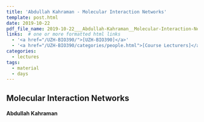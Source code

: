 ```yaml
---
title: 'Abdullah Kahraman - Molecular Interaction Networks'
template: post.html
date: 2019-10-22
pdf_file_name: 2019-10-22___Abdullah-Kahraman__Molecular-Interaction-Networks__UZH-BIO390-HS19-lecture-05.pdf		# name of PDF (no path) somewhere in "assets"; auto-linked
links:  # one or more formatted html links
  - '<a href="/UZH-BIO390/">[UZH-BIO390]</a>'
  - '<a href="/UZH-BIO390/categories/people.html">[Course Lecturers]</a>'
categories:
  - lectures
tags:
  - material
  - days
---
```


## Molecular Interaction Networks
#### Abdullah Kahraman

<!--more-->



